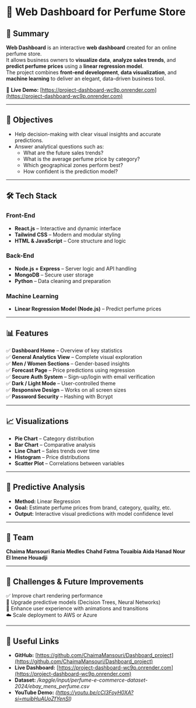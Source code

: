 # 🌸 Web Dashboard for Perfume Store 

## 🪷 Summary
**Web Dashboard** is an interactive **web dashboard** created for an online perfume store.  
It allows business owners to **visualize data**, **analyze sales trends**, and **predict perfume prices** using a **linear regression model**.  
The project combines **front-end development**, **data visualization**, and **machine learning** to deliver an elegant, data-driven business tool.

🔗 **Live Demo:** [https://project-dashboard-wc9p.onrender.com](https://project-dashboard-wc9p.onrender.com)

---

## 🎯 Objectives
- Help decision-making with clear visual insights and accurate predictions.  
- Answer analytical questions such as:
  - What are the future sales trends?  
  - What is the average perfume price by category?  
  - Which geographical zones perform best?  
  - How confident is the prediction model?

---

## 🛠️ Tech Stack

### Front-End
- **React.js** – Interactive and dynamic interface  
- **Tailwind CSS** – Modern and modular styling  
- **HTML & JavaScript** – Core structure and logic  

### Back-End
- **Node.js + Express** – Server logic and API handling  
- **MongoDB** – Secure user storage  
- **Python** – Data cleaning and preparation  

### Machine Learning
- **Linear Regression Model (Node.js)** – Predict perfume prices

---

## 📊 Features
✅ **Dashboard Home** – Overview of key statistics  
✅ **General Analytics View** – Complete visual exploration  
✅ **Men / Women Sections** – Gender-based insights  
✅ **Forecast Page** – Price predictions using regression  
✅ **Secure Auth System** – Sign-up/login with email verification  
✅ **Dark / Light Mode** – User-controlled theme  
✅ **Responsive Design** – Works on all screen sizes  
✅ **Password Security** – Hashing with Bcrypt  

---

## 📈 Visualizations
- **Pie Chart** – Category distribution  
- **Bar Chart** – Comparative analysis  
- **Line Chart** – Sales trends over time  
- **Histogram** – Price distributions  
- **Scatter Plot** – Correlations between variables  

---

## 🧠 Predictive Analysis
- **Method:** Linear Regression  
- **Goal:** Estimate perfume prices from brand, category, quality, etc.  
- **Output:** Interactive visual predictions with model confidence level  

---

## 👥 Team
**Chaima Mansouri** 
**Rania Medles**
**Chahd Fatma Touaibia**
**Aida Hanad**
**Nour El Imene Houadji** 

---

## 🚧 Challenges & Future Improvements
✅ Improve chart rendering performance  
🔧 Upgrade predictive models (Decision Trees, Neural Networks)  
🎨 Enhance user experience with animations and transitions  
☁️ Scale deployment to AWS or Azure  

---

## 🔗 Useful Links
- **GitHub:** [https://github.com/ChaimaMansouri/Dashboard_project](https://github.com/ChaimaMansouri/Dashboard_project)  
- **Live Dashboard:** [https://project-dashboard-wc9p.onrender.com](https://project-dashboard-wc9p.onrender.com)  
- **Dataset:** */kaggle/input/perfume-e-commerce-dataset-2024/ebay_mens_perfume.csv*  
- **YouTube Demo:** *(https://youtu.be/cCI3FoyH0XA?si=muibHuAUoZfYenSl)*  



